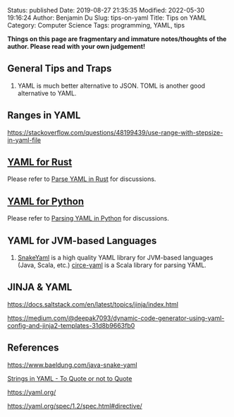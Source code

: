 Status: published
Date: 2019-08-27 21:35:35
Modified: 2022-05-30 19:16:24
Author: Benjamin Du
Slug: tips-on-yaml
Title: Tips on YAML
Category: Computer Science
Tags: programming, YAML, tips

**Things on this page are fragmentary and immature notes/thoughts of the author. Please read with your own judgement!**

## General Tips and Traps

1. YAML is much better alternative to JSON.
    TOML is another good alternative to YAML.

## Ranges in YAML

https://stackoverflow.com/questions/48199439/use-range-with-stepsize-in-yaml-file

## [YAML for Rust](https://www.legendu.net/misc/blog/parse-yaml-in-rust)

Please refer to
[Parse YAML in Rust](https://www.legendu.net/misc/blog/parse-yaml-in-rust)
for discussions.

## [YAML for Python](http://www.legendu.net/misc/blog/tips-on-pyyaml)

Please refer to 
[Parsing YAML in Python](http://www.legendu.net/misc/blog/tips-on-pyyaml)
for discussions.

## YAML for JVM-based Languages

1. [SnakeYaml](https://bitbucket.org/asomov/snakeyaml/src/default/)
  is a high quality YAML library for JVM-based languages (Java, Scala, etc.)
  [circe-yaml](https://github.com/circe/circe-yaml)
  is a Scala library for parsing YAML.


## JINJA & YAML

https://docs.saltstack.com/en/latest/topics/jinja/index.html

https://medium.com/@deepak7093/dynamic-code-generator-using-yaml-config-and-jinja2-templates-31d8b9663fb0


## References

https://www.baeldung.com/java-snake-yaml

[Strings in YAML - To Quote or not to Quote](http://blogs.perl.org/users/tinita/2018/03/strings-in-yaml---to-quote-or-not-to-quote.html)

https://yaml.org/

https://yaml.org/spec/1.2/spec.html#directive/

